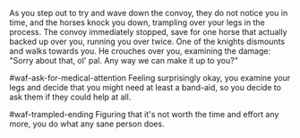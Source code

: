 As you step out to try and wave down the convoy, they do not notice you in time, and the horses knock you down, trampling over your legs in the process. The convoy immediately stopped, save for one horse that actually backed up over you, running you over twice. One of the knights dismounts and walks towards you. He crouches over you, examining the damage: "Sorry about that, ol' pal. Any way we can make it up to you?"

#waf-ask-for-medical-attention
Feeling surprisingly okay, you examine your legs and decide that you might need at least a band-aid, so you decide to ask them if they could help at all.

#waf-trampled-ending
Figuring that it's not worth the time and effort any more, you do what any sane person does.
